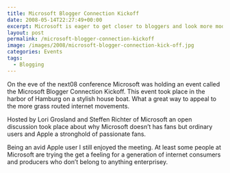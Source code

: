 ```yaml
---
title: Microsoft Blogger Connection Kickoff
date: 2008-05-14T22:27:49+00:00
excerpt: Microsoft is eager to get closer to bloggers and look more modern.
layout: post
permalink: /microsoft-blogger-connection-kickoff
image: /images/2008/microsoft-blogger-connection-kick-off.jpg
categories: Events
tags:
  - Blogging
---
```

On the eve of the next08 conference Microsoft was holding an event called the Microsoft Blogger Connection Kickoff. This event took place in the harbor of Hamburg on a stylish house boat. What a great way to appeal to the more grass routed internet movements.

Hosted by Lori Grosland and Steffen Richter of Microsoft an open discussion took place about why Microsoft doesn’t has fans but ordinary users and Apple a stronghold of passionate fans.

Being an avid Apple user I still enjoyed the meeting. At least some people at Microsoft are trying the get a feeling for a generation of internet consumers and producers who don’t belong to anything enterprisey.